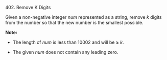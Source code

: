 402. Remove K Digits

Given a non-negative integer *num* represented as a string, remove *k* digits
from the number so that the new number is the smallest possible.

**Note:**  


-   The length of *num* is less than 10002 and will be ≥ *k*.

-   The given *num* does not contain any leading zero.
